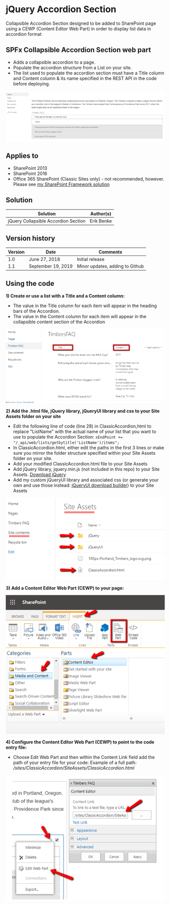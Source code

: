 # jQuery Accordion Section
Collapsible Accordion Section designed to be added to SharePoint page using a CEWP (Content Editor Web Part) in order to display list data in accordion format

## SPFx Collapsible Accordion Section web part

* Adds a collapsible accordion to a page.
* Populate the accordion structure from a List on your site. 
* The list used to populate the accordion section must have a Title column and Content column & its name specified in the REST API in the code before deploying.

![jQuery Accordion Example](./assets/jQueryAccordion.png)


## Applies to

* SharePoint 2013
* SharePoint 2016
* Office 365 SharePoint (Classic Sites only) - not recommended, however.  Please see [my SharePoint Framework solution](https://github.com/ejbenke/SPFx-React-Accordion-Section)



## Solution

Solution|Author(s)
--------|---------
jQuery Collapsible Accordion Section|Erik Benke



## Version history

Version|Date|Comments
-------|----|--------
1.0|June 27, 2018|Initial release
1.1|September 19, 2019|Minor updates, adding to Github



## Using the code

**1) Create or use a list with a Title and a Content column:**
* The value in the Title column for each item will appear in the heading bars of the Accordion.  
* The value in the Content column for each item will appear in the collapsible content section of the Accordion    



![Create list for use with the Accordion](./assets/ListForAccordion.png)


**2) Add the .html file, jQuery library, jQueryUI library and css to your Site Assets folder on your site**  
* Edit the following line of code (line 28) in ClassicAccordion,html to replace "ListName" with the actual name of your list that you want to use to populate the Accordion Section:
`sEndPoint += "/_api/web/lists/getbytitle('ListName')/items";`
* In ClassicAccordion.html, either edit the paths in the first 3 lines or make sure you mirror the folder structure specified within your Site Assets folder on your site.
* Add your modified ClassicAccordion.html file to your Site Assets  
* Add jQuery library, jquery.min.js (not included in this repo) to your Site Assets. [Download jQuery](https://jquery.com/download/)
* Add my custom jQueryUI library and associated css (or generate your own and use those instead: [jQueryUI download builder](https://jqueryui.com/download/)) to your Site Assets


![Add your code to Site Assets](./assets/FilesInSiteAssets.png)


**3) Add a Content Editor Web Part (CEWP) to your page:**



![Add a Content Editor Web Part](./assets/AddCEWP.png)


**4) Configure the Content Editor Web Part (CEWP) to point to the code entry file:**
* Choose Edit Web Part and then within the Content Link field add the path of your entry file for your code:
Example of a full path: */sites/ClassicAccordion/SiteAssets/ClassicAccordion.html*


![Configure Content Editor Web Part](./assets/EditCEWP.png)
